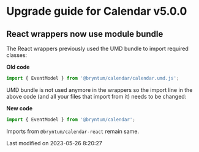 # Upgrade guide for Calendar v5.0.0

## React wrappers now use module bundle

The React wrappers previously used the UMD bundle to import required classes:

**Old code**

```javascript
import { EventModel } from '@bryntum/calendar/calendar.umd.js';
```

UMD bundle is not used anymore in the wrappers so the import line in the above code (and all your files that import from it) needs to be changed:

**New code**

```javascript
import { EventModel } from '@bryntum/calendar';
```

Imports from `@bryntum/calendar-react` remain same.


<p class="last-modified">Last modified on 2023-05-26 8:20:27</p>